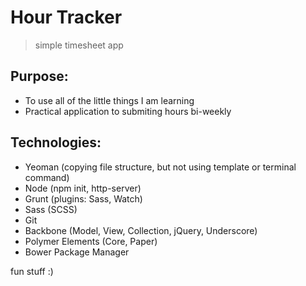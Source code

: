 # Hour Tracker
> simple timesheet app

## Purpose:
- To use all of the little things I am learning
- Practical application to submiting hours bi-weekly

## Technologies:
- Yeoman (copying file structure, but not using template or terminal command)
- Node (npm init, http-server)
- Grunt (plugins: Sass, Watch)
- Sass (SCSS)
- Git 
- Backbone (Model, View, Collection, jQuery, Underscore)
- Polymer Elements (Core, Paper)
- Bower Package Manager

fun stuff :) 
